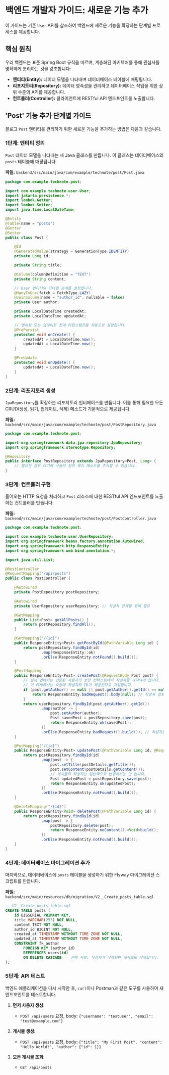 # 백엔드 개발자 가이드: 새로운 기능 추가

이 가이드는 기존 `User` API를 참조하여 백엔드에 새로운 기능을 확장하는 단계별 프로세스를 제공합니다.

## 핵심 원칙

우리 백엔드는 표준 Spring Boot 규칙을 따르며, 계층화된 아키텍처를 통해 관심사를 명확하게 분리하는 것을 강조합니다:

*   **엔티티(Entity):** 데이터 모델을 나타내며 데이터베이스 테이블에 매핑됩니다.
*   **리포지토리(Repository):** 데이터 영속성을 관리하고 데이터베이스 작업을 위한 상위 수준의 API를 제공합니다.
*   **컨트롤러(Controller):** 클라이언트에 RESTful API 엔드포인트를 노출합니다.

## 'Post' 기능 추가 단계별 가이드

블로그 `Post` 엔티티를 관리하기 위한 새로운 기능을 추가하는 방법은 다음과 같습니다.

### 1단계: 엔티티 정의

`Post` 데이터 모델을 나타내는 새 Java 클래스를 만듭니다. 이 클래스는 데이터베이스의 `posts` 테이블에 매핑됩니다.

**파일:** `backend/src/main/java/com/example/technote/post/Post.java`

```java
package com.example.technote.post;

import com.example.technote.user.User;
import jakarta.persistence.*;
import lombok.Getter;
import lombok.Setter;
import java.time.LocalDateTime;

@Entity
@Table(name = "posts")
@Getter
@Setter
public class Post {

    @Id
    @GeneratedValue(strategy = GenerationType.IDENTITY)
    private Long id;

    private String title;

    @Column(columnDefinition = "TEXT")
    private String content;

    // User 엔티티와 다대일 관계를 설정합니다.
    @ManyToOne(fetch = FetchType.LAZY)
    @JoinColumn(name = "author_id", nullable = false)
    private User author;

    private LocalDateTime createdAt;
    private LocalDateTime updatedAt;

    // 영속화 또는 업데이트 전에 타임스탬프를 자동으로 설정합니다.
    @PrePersist
    protected void onCreate() {
        createdAt = LocalDateTime.now();
        updatedAt = LocalDateTime.now();
    }

    @PreUpdate
    protected void onUpdate() {
        updatedAt = LocalDateTime.now();
    }
}
```

### 2단계: 리포지토리 생성

`JpaRepository`를 확장하는 리포지토리 인터페이스를 만듭니다. 이를 통해 필요한 모든 CRUD(생성, 읽기, 업데이트, 삭제) 메소드가 기본적으로 제공됩니다.

**파일:** `backend/src/main/java/com/example/technote/post/PostRepository.java`

```java
package com.example.technote.post;

import org.springframework.data.jpa.repository.JpaRepository;
import org.springframework.stereotype.Repository;

@Repository
public interface PostRepository extends JpaRepository<Post, Long> {
    // 필요한 경우 여기에 사용자 정의 쿼리 메소드를 추가할 수 있습니다.
}
```

### 3단계: 컨트롤러 구현

들어오는 HTTP 요청을 처리하고 `Post` 리소스에 대한 RESTful API 엔드포인트를 노출하는 컨트롤러를 만듭니다.

**파일:** `backend/src/main/java/com/example/technote/post/PostController.java`

```java
package com.example.technote.post;

import com.example.technote.user.UserRepository;
import org.springframework.beans.factory.annotation.Autowired;
import org.springframework.http.ResponseEntity;
import org.springframework.web.bind.annotation.*;

import java.util.List;

@RestController
@RequestMapping("/api/posts")
public class PostController {

    @Autowired
    private PostRepository postRepository;

    @Autowired
    private UserRepository userRepository; // 작성자 관계를 위해 필요

    @GetMapping
    public List<Post> getAllPosts() {
        return postRepository.findAll();
    }

    @GetMapping("/{id}")
    public ResponseEntity<Post> getPostById(@PathVariable Long id) {
        return postRepository.findById(id)
                .map(ResponseEntity::ok)
                .orElse(ResponseEntity.notFound().build());
    }

    @PostMapping
    public ResponseEntity<Post> createPost(@RequestBody Post post) {
        // 실제 앱에서는 인증된 사용자의 보안 컨텍스트에서 작성자를 가져와야 합니다.
        // 이 예제에서는 요청에 작성자의 ID가 제공된다고 가정합니다.
        if (post.getAuthor() == null || post.getAuthor().getId() == null) {
            return ResponseEntity.badRequest().body(null); // 작성자 정보는 필수입니다.
        }
        return userRepository.findById(post.getAuthor().getId())
                .map(author -> {
                    post.setAuthor(author);
                    Post savedPost = postRepository.save(post);
                    return ResponseEntity.ok(savedPost);
                })
                .orElse(ResponseEntity.badRequest().build()); // 작성자를 찾을 수 없음.
    }

    @PutMapping("/{id}")
    public ResponseEntity<Post> updatePost(@PathVariable Long id, @RequestBody Post postDetails) {
        return postRepository.findById(id)
                .map(post -> {
                    post.setTitle(postDetails.getTitle());
                    post.setContent(postDetails.getContent());
                    // 게시물의 작성자는 일반적으로 변경해서는 안 됩니다.
                    Post updatedPost = postRepository.save(post);
                    return ResponseEntity.ok(updatedPost);
                })
                .orElse(ResponseEntity.notFound().build());
    }

    @DeleteMapping("/{id}")
    public ResponseEntity<Void> deletePost(@PathVariable Long id) {
        return postRepository.findById(id)
                .map(post -> {
                    postRepository.delete(post);
                    return ResponseEntity.noContent().<Void>build();
                })
                .orElse(ResponseEntity.notFound().build());
    }
}
```

### 4단계: 데이터베이스 마이그레이션 추가

마지막으로, 데이터베이스에 `posts` 테이블을 생성하기 위한 Flyway 마이그레이션 스크립트를 만듭니다.

**파일:** `backend/src/main/resources/db/migration/V2__Create_posts_table.sql`

```sql
-- V2__Create_posts_table.sql
CREATE TABLE posts (
    id BIGSERIAL PRIMARY KEY,
    title VARCHAR(255) NOT NULL,
    content TEXT NOT NULL,
    author_id BIGINT NOT NULL,
    created_at TIMESTAMP WITHOUT TIME ZONE NOT NULL,
    updated_at TIMESTAMP WITHOUT TIME ZONE NOT NULL,
    CONSTRAINT fk_author
        FOREIGN KEY (author_id)
        REFERENCES users(id)
        ON DELETE CASCADE -- 선택 사항: 작성자가 삭제되면 게시물도 삭제합니다.
);
```

### 5단계: API 테스트

백엔드 애플리케이션을 다시 시작한 후, `curl`이나 Postman과 같은 도구를 사용하여 새 엔드포인트를 테스트합니다.

1.  **먼저 사용자 생성:**
    *   `POST /api/users` 요청, body: `{"username": "testuser", "email": "test@example.com"}`

2.  **게시물 생성:**
    *   `POST /api/posts` 요청, body: `{"title": "My First Post", "content": "Hello World!", "author": {"id": 1}}`

3.  **모든 게시물 조회:**
    *   `GET /api/posts`
